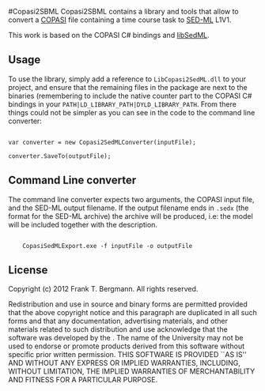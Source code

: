 #Copasi2SBML
Copasi2SBML contains a library and tools that allow to convert a [COPASI](http://copasi.org) file containing a time course task to [SED-ML](http://sed-ml.org) L1V1. 

This work is based on the COPASI C# bindings and [libSedML](http://libsedml.sf.net). 

## Usage
To use the library, simply add a reference to `LibCopasi2SedML.dll` to your project, and ensure that the remaining files in the package are next to the binaries (remembering to include the native counter part to the COPASI C# bindings in your `PATH|LD_LIBRARY_PATH|DYLD_LIBRARY_PATH`. From there things could not be simpler as you can see in the code to the command line converter:


<code>
var converter = new Copasi2SedMLConverter(inputFile);<br/>
converter.SaveTo(outputFile);
</code>

## Command Line converter
The command line converter expects two arguments, the COPASI input file, and the SED-ML output filename. If the output filename ends in `.sedx` (the format for the SED-ML archive) the archive will be produced, i.e: the model will be included together with the description. 

<code>
	CopasiSedMLExport.exe -f inputFile -o outputFile 
</code>


## License
Copyright (c) 2012 Frank T. Bergmann.
All rights reserved.

Redistribution and use in source and binary forms are permitted
provided that the above copyright notice and this paragraph are
duplicated in all such forms and that any documentation,
advertising materials, and other materials related to such
distribution and use acknowledge that the software was developed
by the <organization>.  The name of the
University may not be used to endorse or promote products derived
from this software without specific prior written permission.
THIS SOFTWARE IS PROVIDED ``AS IS'' AND WITHOUT ANY EXPRESS OR
IMPLIED WARRANTIES, INCLUDING, WITHOUT LIMITATION, THE IMPLIED
WARRANTIES OF MERCHANTABILITY AND FITNESS FOR A PARTICULAR PURPOSE.
